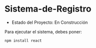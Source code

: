 <h1>Sistema-de-Registro</h1>

- Estado del Proyecto: En Construcción
  
Para ejecutar el sistema, debes poner:

```npm install react```
